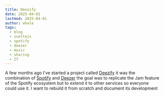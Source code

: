 ```yaml
---
title: Deezify
date: 2025-04-01
lastmod: 2025-04-01
author: whale
tags:
  - blog
  - sveltejs
  - spotify
  - deezer
  - music
  - sharing
  - IT
---
```

A few months ago I've started a project called [Deezify](https://deezify.thewhale.fr) it was the combination of [Spotify](https://open.spotify.com/) and [Deezer](https://www.deezer.com/) the goal was to replicate the Jam feature of the Spotify ecosystem but to extend it to other services so everyone could use it. I want to rebuild it from scratch and document its development